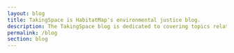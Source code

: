 ```yaml
---
layout: blog
title: TakingSpace is HabitatMap's environmental justice blog.
description: The TakingSpace blog is dedicated to covering topics related to environmental health justice including Education, Health, Open Source, Sensors & Instruments.
permalink: /blog
section: blog
---
```

